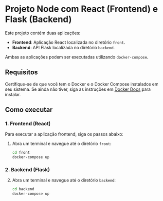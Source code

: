 # Projeto Node com React (Frontend) e Flask (Backend)

Este projeto contém duas aplicações:

- **Frontend**: Aplicação React localizada no diretório `front`.
- **Backend**: API Flask localizada no diretório `backend`.

Ambas as aplicações podem ser executadas utilizando `docker-compose`.

## Requisitos

Certifique-se de que você tem o Docker e o Docker Compose instalados em seu sistema. Se ainda não tiver, siga as instruções em [Docker Docs](https://docs.docker.com/get-docker/) para instalar.

## Como executar

### 1. Frontend (React)

Para executar a aplicação frontend, siga os passos abaixo:

1. Abra um terminal e navegue até o diretório `front`:
   ```bash
   cd front
   docker-compose up


### 2. Backend (Flask)

2. Abra um terminal e navegue até o diretório `backend`:
   ```bash
   cd backend
   docker-compose up
